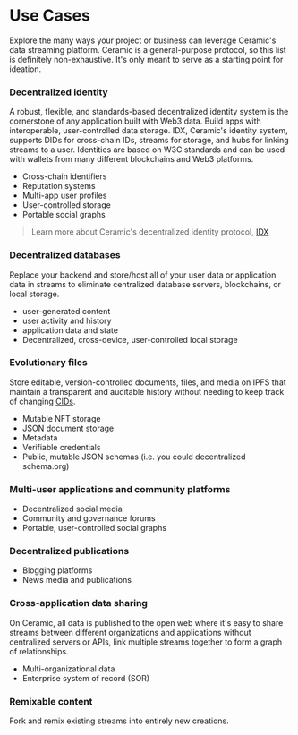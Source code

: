 # Use Cases

Explore the many ways your project or business can leverage Ceramic's data streaming platform. Ceramic is a general-purpose protocol, so this list is definitely non-exhaustive. It's only meant to serve as a starting point for ideation.

### **Decentralized identity**
A robust, flexible, and standards-based decentralized identity system is the cornerstone of any application built with Web3 data. Build apps with interoperable, user-controlled data storage. IDX, Ceramic's identity system, supports DIDs for cross-chain IDs, streams for storage, and hubs for linking streams to a user. Identities are based on W3C standards and can be used with wallets from many different blockchains and Web3 platforms.

- Cross-chain identifiers
- Reputation systems
- Multi-app user profiles
- User-controlled storage
- Portable social graphs

> Learn more about Ceramic's decentralized identity protocol, [IDX](../tools/identity/idx.md)

### **Decentralized databases**
Replace your backend and store/host all of your user data or application data in streams to eliminate centralized database servers, blockchains, or local storage. 

- user-generated content
- user activity and history
- application data and state
- Decentralized, cross-device, user-controlled local storage

### **Evolutionary files**
Store editable, version-controlled documents, files, and media on IPFS that maintain a transparent and auditable history without needing to keep track of changing [CIDs](./glossary.md#cid).

- Mutable NFT storage
- JSON document storage
- Metadata
- Verifiable credentials
- Public, mutable JSON schemas (i.e. you could decentralized schema.org)

### **Multi-user applications and community platforms**

- Decentralized social media
- Community and governance forums
- Portable, user-controlled social graphs

### **Decentralized publications**

- Blogging platforms
- News media and publications

### **Cross-application data sharing**
On Ceramic, all data is published to the open web where it's easy to share streams between different organizations and applications without centralized servers or APIs, link multiple streams together to form a graph of relationships.


- Multi-organizational data
- Enterprise system of record (SOR)

### **Remixable content**
Fork and remix existing streams into entirely new creations.
